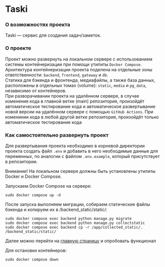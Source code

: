 # Taski

### О возможностях проекта
Taski — сервис для создания задач/заметок.

### О проекте
Проект можно развернуть на локальном сервере с использованием системы контейнеризации при помощи утилиты `Docker Compose`. Архитектура контейнеризации проекта поделена на отдельные зоны ответственности: `backend`, `frontend`, `gateway` и `db`.<br>
Статика для бэкенда и фронтенда, медиафайлы, а также база данных, расположены в отдельных томах (volume): `static`, `media` и `pg_data`, независимо от контейнеров.<br>
При разворачивании проекта на удалённом сервере, в случае изменения кода в главной ветке (main) репозитория, произойдёт автоматическое тестирование кода и автоматическое развертывание новой версии на удалённом сервере с помощью `GitHub Actions`. При изменинии кода в любой другой ветке репозитория, произойдёт только автоматическое тестирование кода<br>

### Как самостоятельно развернуть проект
Для развертывания проекта необходимо в корневой директории проекта создать файл `.env` и добавить в него необходимые данные для переменных, по аналогии с файлом `.env.example`, который присутствует в репозитории.<br>

Внимание! На локальном сервере должны быть установлены утилиты Docker и Docker Compose.<br>

Запускаем Docker Compose на сервере:
```shell
sudo docker compose up -d
```
После запуска выполняем миграции, собираем статические файлы бэкенда и копируем их в /backend_static/static/:
```shell
sudo docker compose exec backend python manage.py migrate
sudo docker compose exec backend python manage.py collectstatic
sudo docker compose exec backend cp -r /app/collected_static/. /backend_static/static/
```

Далее можно перейти на [главную страницу](http://127.0.0.1:8000/) и опробовать функционал

Для остановки контейнеров:
```shell
sudo docker compose down
```
